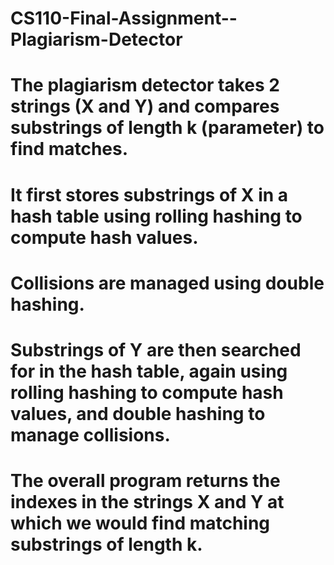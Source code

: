 # CS110-Final-Assignment--Plagiarism-Detector

# The plagiarism detector takes 2 strings (X and Y) and compares substrings of length k (parameter) to find matches. 
# It first stores substrings of X in a hash table using rolling hashing to compute hash values.
# Collisions are managed using double hashing.
# Substrings of Y are then searched for in the hash table, again using rolling hashing to compute hash values, and double hashing to manage collisions.
# The overall program returns the indexes in the strings X and Y at which we would find matching substrings of length k.
